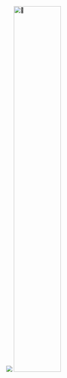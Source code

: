<!-- The betrayer: https://user-images.githubusercontent.com/22963968/155458995-e4c24fff-d667-48cd-a1ce-1f66cd233a14.png -->
<!-- Farewell Miura: https://user-images.githubusercontent.com/22963968/119890439-1ff29f00-bf38-11eb-8515-d0a9c3c8a6b6.png -->
<!-- First steps with JavaScript: https://user-images.githubusercontent.com/22963968/114021347-e3c48b80-9870-11eb-8bc8-998bf39b4d0d.png -->


<!--  ![Metrics](https://metrics.lecoq.io/crinanis?template=classic&base.community=0&languages=1&introduction=1&isocalendar=1&people=1&achievements=1&isocalendar.duration=half-year&languages.limit=8&languages.threshold=0%25&languages.colors=github&languages.sections=most-used&languages.indepth=false&languages.analysis.timeout=15&languages.categories=markup%2C%20programming&languages.recent.categories=markup%2C%20programming&languages.recent.load=300&languages.recent.days=14&people.limit=24&people.identicons=false&people.identicons.hide=false&people.size=28&people.types=followers%2C%20following&people.shuffle=false&achievements.threshold=C&achievements.secrets=true&achievements.display=detailed&achievements.limit=0&introduction.title=true&config.timezone=Europe%2FMinsk)
-->


<!--[<img align="right" alt="🦑" src="https://user-images.githubusercontent.com/22963968/119890439-1ff29f00-bf38-11eb-8515-d0a9c3c8a6b6.png">](#)-->


<div display="flex">
  <img src="https://readme-typing-svg.herokuapp.com?size=21&duration=3000&color=FFFFFFC5&multiline=true&height=400&width=400&lines=%D0%91%D0%BE%D1%80%D0%B8%D1%81%D1%8C!+;%D0%A0%D0%B0%D0%B4%D0%B8+%D1%8D%D1%82%D0%BE%D0%B3%D0%BE+%D0%B8+%D0%B6%D0%B8%D0%B7%D0%BD%D0%B8+%D0%BD%D0%B5+%D0%B6%D0%B0%D0%BB%D0%BA%D0%BE.;%D0%A1%D0%BA%D0%BE%D0%BB%D1%8C+%D1%83%D0%B6%D0%B0%D1%81%D0%B5%D0%BD+%D0%B8+%D0%B6%D0%B5%D1%81%D1%82%D0%BE%D0%BA+%D0%BC%D0%BE%D0%B6%D0%B5%D1%82+%D0%B1%D1%8B%D1%82%D1%8C;%D1%8D%D1%82%D0%BE%D1%82+%D0%BC%D0%B8%D1%80%2C+%D0%BD%D0%B5+%D0%B2%D0%B0%D0%B6%D0%BD%D0%BE!;%D0%A1%D0%BA%D0%BE%D0%BB%D1%8C+%D1%81%D1%83%D1%80%D0%BE%D0%B2+%D0%B8+%D1%81%D1%82%D1%80%D0%B0%D1%88%D0%B5%D0%BD;+%D0%BE%D0%BD+%D0%BC%D0%BE%D0%B6%D0%B5%D1%82+%D0%B1%D1%8B%D1%82%D1%8C%2C+%D0%BD%D1%83+%D0%B8+%D1%87%D1%82%D0%BE!;%D0%91%D0%BE%D1%80%D0%B8%D1%81%D1%8C%2C+%D0%B1%D0%BE%D1%80%D0%B8%D1%81%D1%8C%2C+%D0%B1%D0%BE%D1%80%D0%B8%D1%81%D1%8C!"></a>
  
  <img width="50%" alt="🦑" src="https://sun9-11.userapi.com/s/v1/ig2/wYBybgKxXLqBE-TXIyBLwHY7FL4rcBEIBL4fAOLe_7FuY0PsnQVys18gB86GYIU-uxekB6CR8fAzRmL9cK9a8X5k.jpg?size=736x993&quality=95&type=album">
  
</div>
